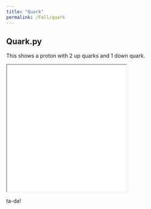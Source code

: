 ```yaml
---
title: "Quark"
permalink: /Fall/quark
---
```


## Quark.py
This shows a proton with 2 up quarks and 1 down quark.

<iframe src="../1_quark.html" width="320" height="340"></iframe>

ta-da!
